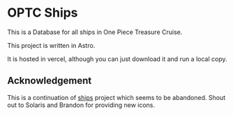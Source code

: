 # OPTC Ships

This is a Database for all ships in One Piece Treasure Cruise.

This project is written in Astro.

It is hosted in vercel, although you can just download it and run a local copy.

## Acknowledgement

This is a continuation of [ships](https://github.com/OPTCreddit/ships) project which seems to be abandoned. Shout out to Solaris and Brandon for providing new icons.
